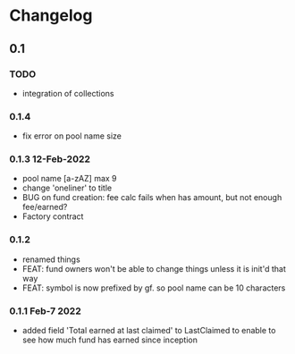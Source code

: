 # Changelog
## 0.1
### TODO

* integration of collections
### 0.1.4 
* fix error on pool name size
### 0.1.3 12-Feb-2022
* pool name [a-zAZ] max 9
* change 'oneliner' to title
* BUG on fund creation: fee calc fails when has amount, but not enough fee/earned?
* Factory contract
### 0.1.2
* renamed things
* FEAT: fund owners won't be able to change things unless it is init'd that way
* FEAT: symbol is now prefixed by gf. so pool name can be 10 characters

### 0.1.1 Feb-7 2022
* added field 'Total earned at last claimed' to LastClaimed to enable to see how much fund has earned since inception

